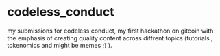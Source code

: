 # codeless_conduct
my submissions for codeless conduct, my  first hackathon   on gitcoin with the emphasis of creating quality content across diffrent topics (tutorials , tokenomics and might be memes ;) ). 
